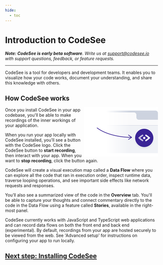 ```yaml
---
hide:
  - toc
---
```

# Introduction to CodeSee

_**Note: CodeSee is early beta software**. Write us at <a href="mailto:support@codesee.io">support@codesee.io</a> with support questions, feedback, or feature requests._

---

CodeSee is a tool for developers and development teams. It enables you to visualize how your code works, document your understanding, and share this knowledge with others.

## How CodeSee works

<p class="block">
  <img alt="CodeSee button in browser" src="img/codesee_in_browser@2x.png" width="244" height="162" align="right">
</p>

Once you install CodeSee in your app codebase, you'll be able to make recordings of the inner workings of your application.

When you run your app locally with CodeSee installed, you’ll see a button with the CodeSee logo. Click the CodeSee button to **start recording**, then interact with your app. When you want to **stop recording**, click the button again.

CodeSee will create a visual execution map called a **Data Flow** where you can explore all the code that ran in execution order, inspect runtime data, traverse looping operations, and see important side effects like network requests and responses.

You’ll also see a summarized view of the code in the **Overview** tab. You'll be able to capture your thoughts and connect commentary directly to the code in the Data Flow using a feature called **Stories**, available in the right-most panel.

CodeSee currently works with JavaScript and TypeScript web applications and can record data flows on both the front end and back end (experimental). By default, recordings from your app are hosted securely to be viewed from the web. See 'Advanced setup' for instructions on configuring your app to run locally.


## [Next step: Installing CodeSee](./installation)
&nbsp;
